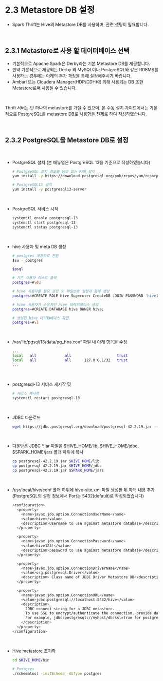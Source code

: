 # 2.3 Metastore DB 설정

- Spark Thrift는 Hive의 Metastore DB를 사용하며, 관련 셋팅이 필요합니다.

<br/>

## 2.3.1 Metastore로 사용 할 데이터베이스 선택

- 기본적으로 Apache Spark은 Derby라는 기본 Metastore DB를 제공합니다.
- 만약 기본적으로 제공되는 Derby 외 MySQL이나 PostgreSQL와 같은 RDBMS를 사용하는 경우에는 아래의 추가 과정을 통해 설정해주시기 바랍니다.
- Ambari 또는 Cloudera Manager(HDP/CDH)에 의해 사용되는 DB 또한 Metastore로써 사용될 수 있습니다.

<br/>

Thrift 서버는 단 하나의 metastore를 가질 수 있으며, 본 수동 설치 가이드에서는 기본적으로 PostgreSQL를 metastore DB로 사용함을 전제로 하여 작성하였습니다.

<br/>

## 2.3.2 PostgreSQL을 Metastore DB로 설정

<br/>

- PostgreSQL 설치 (본 매뉴얼은 PostgreSQL 13을 기준으로 작성하였습니다)

  ```bash
  # PostgreSQL 설치 정보를 담고 있는 RPM 설치
  yum install -y https://download.postgresql.org/pub/repos/yum/reporpms/EL-7-x86_64/pgdg-redhat-repo-latest.noarch.rpm

  # PostgreSQL13 설치
  yum install -y postgresql13-server
  ```

<br/>

- PostgreSQL 서비스 시작

  ```bash
  systemctl enable postgresql-13
  systemctl start postgresql-13
  systemctl status postgresql-13
  ```

<br/>
  
- hive 사용자 및 meta DB 생성

  ```bash
  # postgres 계정으로 전환
  $su - postgres

  $psql

  # 기존 사용자 리스트 출력
  postgres=#\du

  # hive 사용자를 필요 권한 및 비밀번호 설정과 함께 생성
  postgres=#CREATE ROLE hive Superuser CreateDB LOGIN PASSWORD 'hive123!';

  # hive 사용자가 소유자인 hive 데이터베이스 생성
  postgres=#CREATE DATABASE hive OWNER hive;

  # 생성된 hive 데이터베이스 확인
  postgres=#\l
  ```

<br/>

- /var/lib/pgsql/13/data/pg_hba.conf 파일 내 아래 항목을 수정

  ```bash
  ...
  local   all             all                     trust
  local   all             all      127.0.0.1/32   trust
  ...
  ```

<br/>

- postgresql-13 서비스 재시작 및

  ```bash
  # 서비스 재시작
  systemctl restart postgresql-13
  ```

<br/>

- JDBC 다운로드
  ```bash
  wget https://jdbc.postgresql.org/download/postgresql-42.2.19.jar --no-check-certificate
  ```

<br/>

- 다운받은 JDBC \*.jar 파일을 $HIVE_HOME/lib, $HIVE_HOME/jdbc, $SPARK_HOME/jars 폴더 하위에 복사
  ```bash
  cp postgresql-42.2.19.jar $HIVE_HOME/lib
  cp postgresql-42.2.19.jar $HIVE_HOME/jdbc
  cp postgresql-42.2.19.jar $SPARK_HOME/jars
  ```

<br/>
  
- /usr/local/hive/conf 폴더 하위에 hive-site.xml 파일 생성한 뒤 아래 내용 추가 <br/> (PostgreSQL의 설정 정보에서 Port는 5432(default)로 작성되었습니다)

  ```bash
  <configuration>
    <property>
      <name>javax.jdo.option.ConnectionUserName</name>
      <value>hive</value>
      <description>Username to use against metastore database</description>
    </property>

    <property>
      <name>javax.jdo.option.ConnectionPassword</name>
      <value>hive123!</value>
      <description>password to use against metastore database</description>
    </property>

    <property>
      <name>javax.jdo.option.ConnectionDriverName</name>
      <value>org.postgresql.Driver</value>
      <description> Class name of JDBC Driver Metastore DB</description>
    </property>

    <property>
      <name>javax.jdo.option.ConnectionURL</name>
      <value>jdbc:postgresql://localhost:5432/hive</value>
      <description>
        JDBC connect string for a JDBC metastore.
        To use SSL to encrypt/authenticate the connection, provide database-specific SSL flag in the connection URL.
        For example, jdbc:postgresql://myhost/db?ssl=true for postgres database.
      </description>
    </property>
  </configuration>
  ```

<br/>
  
- Hive metastore 초기화

  ```bash
  cd $HIVE_HOME/bin

  # Postgres
  ./schematool -initSchema -dbType postgres
  ```
